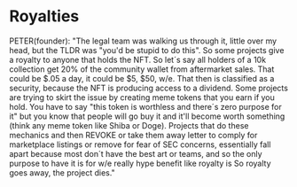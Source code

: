 # Royalties

PETER(founder): "The legal team was walking us through it, little over my head, but the TLDR was "you'd be stupid to do this". So some projects give a royalty to anyone that holds the NFT. So let´s say all holders of a 10k collection get 20% of the community wallet from aftermarket sales. That could be $.05 a day, it could be $5, $50, w/e. That then is classified as a security, because the NFT is producing access to a dividend. Some projects are trying to skirt the issue by creating meme tokens that you earn if you hold. You have to say "this token is worthless and there´s zero purpose for it" but you know that people will go buy it and it'll become worth something (think any meme token like Shiba or Doge). Projects that do these mechanics and then REVOKE or take them away letter to comply for marketplace listings or remove for fear of SEC concerns, essentially fall apart because most don´t have the best art or teams, and so the only purpose to have it is for w/e really hype benefit like royalty is So royalty goes away, the project dies."
